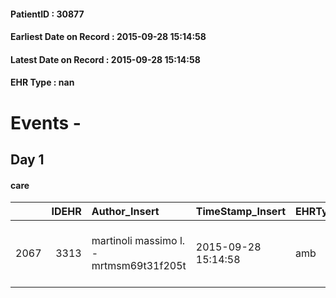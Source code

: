 
#### PatientID : 30877
#### Earliest Date on Record : 2015-09-28 15:14:58
#### Latest Date on Record : 2015-09-28 15:14:58
#### EHR Type : nan

# Events - 

## Day 1

#### care
|      |   IDEHR | Author_Insert                           | TimeStamp_Insert    | EHRType   |   PatientID |   IDGESTIONE_AUSILI |   ds_ncons |   opt_annulla_consegna | dt_Ric_consegna     | dt_ric_cons_forn    | opt_ausilio                             |
|-----:|--------:|:----------------------------------------|:--------------------|:----------|------------:|--------------------:|-----------:|-----------------------:|:--------------------|:--------------------|:----------------------------------------|
| 2067 |    3313 | martinoli massimo l. - mrtmsm69t31f205t | 2015-09-28 15:14:58 | amb       |       30877 |                1911 |      26201 |                      0 | 2015-09-28 00:00:00 | 2015-09-28 00:00:00 | antid air mattress with compressor # 16 |


